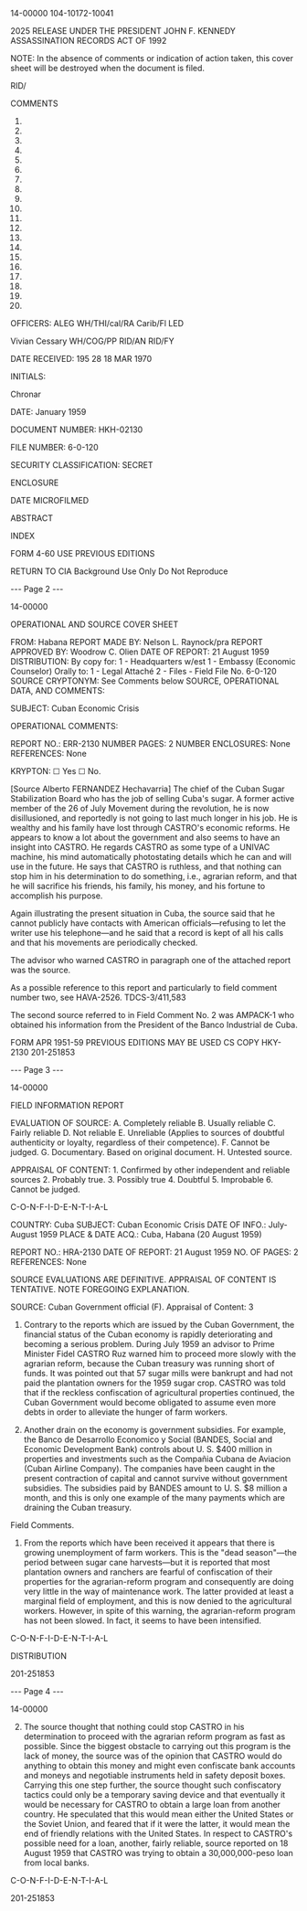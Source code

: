 14-00000
104-10172-10041

2025 RELEASE UNDER THE PRESIDENT JOHN F. KENNEDY ASSASSINATION RECORDS ACT OF 1992

NOTE: In the absence of comments or indication of action taken, this cover sheet will be destroyed when the document is filed.

RID/

COMMENTS

1.
2.
3.
4.
5.
6.
7.
8.
9.
10.
11.
12.
13.
14.
15.
16.
17.
18.
19.
20.

OFFICERS:
ALEG
WH/THI/cal/RA
Carib/Fl
LED

Vivian Cessary
WH/COG/PP
RID/AN
RID/FY

DATE RECEIVED:
195
28
18 MAR 1970

INITIALS:

Chronar

DATE:
January 1959

DOCUMENT NUMBER:
HKH-02130

FILE NUMBER:
6-0-120

SECURITY CLASSIFICATION:
SECRET

ENCLOSURE

DATE MICROFILMED

ABSTRACT

INDEX

FORM 4-60
USE PREVIOUS EDITIONS

RETURN TO CIA
Background Use Only
Do Not Reproduce

--- Page 2 ---

14-00000

OPERATIONAL AND SOURCE COVER SHEET

FROM: Habana
REPORT MADE BY: Nelson L. Raynock/pra
REPORT APPROVED BY: Woodrow C. Olien
DATE OF REPORT: 21 August 1959
DISTRIBUTION:
By copy for:
1 - Headquarters w/est
1 - Embassy (Economic Counselor)
Orally to:
1 - Legal Attaché
2 - Files - Field File No. 6-0-120
SOURCE CRYPTONYM: See Comments below
SOURCE, OPERATIONAL DATA, AND COMMENTS:

SUBJECT: Cuban Economic Crisis

OPERATIONAL COMMENTS:

REPORT NO.: ERR-2130
NUMBER PAGES: 2
NUMBER ENCLOSURES: None
REFERENCES: None

KRYPTON: ☐ Yes ☐ No.

[Source Alberto FERNANDEZ Hechavarria] The chief of the Cuban Sugar Stabilization Board who has the job of selling Cuba's sugar. A former active member of the 26 of July Movement during the revolution, he is now disillusioned, and reportedly is not going to last much longer in his job. He is wealthy and his family have lost through CASTRO's economic reforms. He appears to know a lot about the government and also seems to have an insight into CASTRO. He regards CASTRO as some type of a UNIVAC machine, his mind automatically photostating details which he can and will use in the future. He says that CASTRO is ruthless, and that nothing can stop him in his determination to do something, i.e., agrarian reform, and that he will sacrifice his friends, his family, his money, and his fortune to accomplish his purpose.

Again illustrating the present situation in Cuba, the source said that he cannot publicly have contacts with American officials—refusing to let the writer use his telephone—and he said that a record is kept of all his calls and that his movements are periodically checked.

The advisor who warned CASTRO in paragraph one of the attached report was the source.

As a possible reference to this report and particularly to field comment number two, see HAVA-2526. TDCS-3/411,583

The second source referred to in Field Comment No. 2 was AMPACK-1 who obtained his information from the President of the Banco Industrial de Cuba.

FORM APR 1951-59
PREVIOUS EDITIONS MAY BE USED
CS COPY
HKY-2130
201-251853

--- Page 3 ---

14-00000

FIELD INFORMATION REPORT

EVALUATION OF SOURCE: A. Completely reliable B. Usually reliable C. Fairly reliable D. Not reliable E. Unreliable (Applies to sources of doubtful authenticity or loyalty, regardless of their competence). F. Cannot be judged. G. Documentary. Based on original document. H. Untested source.

APPRAISAL OF CONTENT: 1. Confirmed by other independent and reliable sources 2. Probably true. 3. Possibly true 4. Doubtful 5. Improbable 6. Cannot be judged.

C-O-N-F-I-D-E-N-T-I-A-L

COUNTRY: Cuba
SUBJECT: Cuban Economic Crisis
DATE OF INFO.: July-August 1959
PLACE & DATE ACQ.: Cuba, Habana (20 August 1959)

REPORT NO.: HRA-2130
DATE OF REPORT: 21 August 1959
NO. OF PAGES: 2
REFERENCES: None

SOURCE EVALUATIONS ARE DEFINITIVE. APPRAISAL OF CONTENT IS TENTATIVE. NOTE FOREGOING EXPLANATION.

SOURCE: Cuban Government official (F).
Appraisal of Content: 3

1. Contrary to the reports which are issued by the Cuban Government, the financial status of the Cuban economy is rapidly deteriorating and becoming a serious problem. During July 1959 an advisor to Prime Minister Fidel CASTRO Ruz warned him to proceed more slowly with the agrarian reform, because the Cuban treasury was running short of funds. It was pointed out that 57 sugar mills were bankrupt and had not paid the plantation owners for the 1959 sugar crop. CASTRO was told that if the reckless confiscation of agricultural properties continued, the Cuban Government would become obligated to assume even more debts in order to alleviate the hunger of farm workers.

2. Another drain on the economy is government subsidies. For example, the Banco de Desarrollo Economico y Social (BANDES, Social and Economic Development Bank) controls about U. S. $400 million in properties and investments such as the Compañia Cubana de Aviacion (Cuban Airline Company). The companies have been caught in the present contraction of capital and cannot survive without government subsidies. The subsidies paid by BANDES amount to U. S. $8 million a month, and this is only one example of the many payments which are draining the Cuban treasury.

Field Comments.

1. From the reports which have been received it appears that there is growing unemployment of farm workers. This is the "dead season"—the period between sugar cane harvests—but it is reported that most plantation owners and ranchers are fearful of confiscation of their properties for the agrarian-reform program and consequently are doing very little in the way of maintenance work. The latter provided at least a marginal field of employment, and this is now denied to the agricultural workers. However, in spite of this warning, the agrarian-reform program has not been slowed. In fact, it seems to have been intensified.

C-O-N-F-I-D-E-N-T-I-A-L

DISTRIBUTION

201-251853

--- Page 4 ---

14-00000

2. The source thought that nothing could stop CASTRO in his determination to proceed with the agrarian reform program as fast as possible. Since the biggest obstacle to carrying out this program is the lack of money, the source was of the opinion that CASTRO would do anything to obtain this money and might even confiscate bank accounts and moneys and negotiable instruments held in safety deposit boxes. Carrying this one step further, the source thought such confiscatory tactics could only be a temporary saving device and that eventually it would be necessary for CASTRO to obtain a large loan from another country. He speculated that this would mean either the United States or the Soviet Union, and feared that if it were the latter, it would mean the end of friendly relations with the United States. In respect to CASTRO's possible need for a loan, another, fairly reliable, source reported on 18 August 1959 that CASTRO was trying to obtain a 30,000,000-peso loan from local banks.

C-O-N-F-I-D-E-N-T-I-A-L

201-251853
